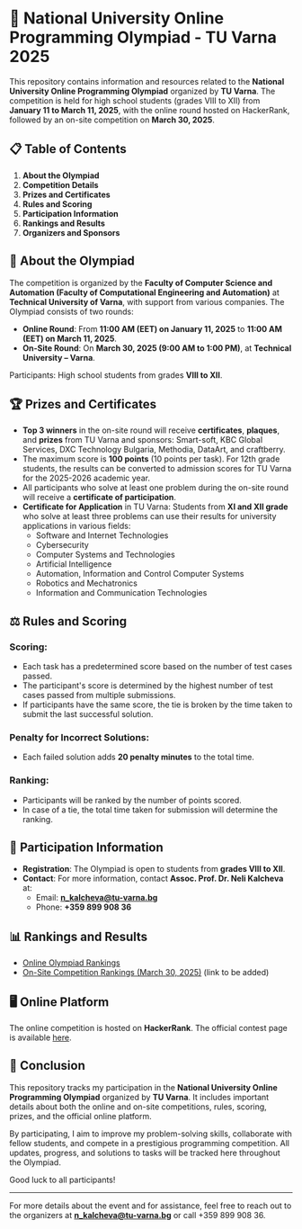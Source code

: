# 🚀 National University Online Programming Olympiad - TU Varna 2025

This repository contains information and resources related to the **National University Online Programming Olympiad** organized by **TU Varna**. The competition is held for high school students (grades VIII to XII) from **January 11 to March 11, 2025**, with the online round hosted on HackerRank, followed by an on-site competition on **March 30, 2025**.

## 📋 Table of Contents
1. **About the Olympiad**
2. **Competition Details**
3. **Prizes and Certificates**
4. **Rules and Scoring**
5. **Participation Information**
6. **Rankings and Results**
7. **Organizers and Sponsors**

## 📌 About the Olympiad

The competition is organized by the **Faculty of Computer Science and Automation (Faculty of Computational Engineering and Automation)** at **Technical University of Varna**, with support from various companies. The Olympiad consists of two rounds:

- **Online Round**: From **11:00 AM (EET) on January 11, 2025** to **11:00 AM (EET) on March 11, 2025**.
- **On-Site Round**: On **March 30, 2025 (9:00 AM to 1:00 PM)**, at **Technical University – Varna**.

Participants: High school students from grades **VIII to XII**.

## 🏆 Prizes and Certificates

- **Top 3 winners** in the on-site round will receive **certificates**, **plaques**, and **prizes** from TU Varna and sponsors: Smart-soft, KBC Global Services, DXC Technology Bulgaria, Methodia, DataArt, and craftberry.
- The maximum score is **100 points** (10 points per task). For 12th grade students, the results can be converted to admission scores for TU Varna for the 2025-2026 academic year.
- All participants who solve at least one problem during the on-site round will receive a **certificate of participation**.
- **Certificate for Application** in TU Varna: Students from **XI and XII grade** who solve at least three problems can use their results for university applications in various fields:
  - Software and Internet Technologies
  - Cybersecurity
  - Computer Systems and Technologies
  - Artificial Intelligence
  - Automation, Information and Control Computer Systems
  - Robotics and Mechatronics
  - Information and Communication Technologies

## ⚖️ Rules and Scoring

### **Scoring**:
- Each task has a predetermined score based on the number of test cases passed.
- The participant's score is determined by the highest number of test cases passed from multiple submissions.
- If participants have the same score, the tie is broken by the time taken to submit the last successful solution.

### **Penalty for Incorrect Solutions**:
- Each failed solution adds **20 penalty minutes** to the total time.

### **Ranking**:
- Participants will be ranked by the number of points scored.
- In case of a tie, the total time taken for submission will determine the ranking.

## 📍 Participation Information

- **Registration**: The Olympiad is open to students from **grades VIII to XII**.
- **Contact**: For more information, contact **Assoc. Prof. Dr. Neli Kalcheva** at:
  - Email: **n_kalcheva@tu-varna.bg**
  - Phone: **+359 899 908 36**

## 📊 Rankings and Results

- [Online Olympiad Rankings](https://www1.tu-varna.bg/tu-varna/images/novini/2025/03/Leaderboard.pdf) 
- [On-Site Competition Rankings (March 30, 2025)](#) (link to be added)


## 🖥️ Online Platform

The online competition is hosted on **HackerRank**. The official contest page is available [here](https://www.hackerrank.com/op-tu-varna-11-01-2025-11-03-2025).

## 🎯 Conclusion

This repository tracks my participation in the **National University Online Programming Olympiad** organized by **TU Varna**. It includes important details about both the online and on-site competitions, rules, scoring, prizes, and the official online platform.

By participating, I aim to improve my problem-solving skills, collaborate with fellow students, and compete in a prestigious programming competition. All updates, progress, and solutions to tasks will be tracked here throughout the Olympiad.

Good luck to all participants!

---

For more details about the event and for assistance, feel free to reach out to the organizers at **n_kalcheva@tu-varna.bg** or call +359 899 908 36.
